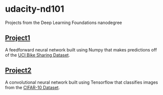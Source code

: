 # udacity-nd101
Projects from the Deep Learning Foundations nanodegree

## [Project1](https://github.com/rayheberer/udacity-nd101/tree/master/Project1)
A feedforward neural network built using Numpy that makes predictions off of the [UCI Bike Sharing Dataset](https://archive.ics.uci.edu/ml/datasets/Bike+Sharing+Dataset).

## [Project2](https://github.com/rayheberer/udacity-nd101/tree/master/Project2)
A convolutional neural network built using Tensorflow that classifies images from the [CIFAR-10 Dataset](https://www.cs.toronto.edu/~kriz/cifar.html).